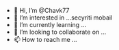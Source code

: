 - 👋 Hi, I’m @Chavk77
- 👀 I’m interested in ...secyriti mobail
- 🌱 I’m currently learning ...
- 💞️ I’m looking to collaborate on ...
- 📫 How to reach me ...

<!---
Chavk77/Chavk77 is a ✨ special ✨ repository because its `README.md` (this file) appears on your GitHub profile.
You can click the Preview link to take a look at your changes.
--->
